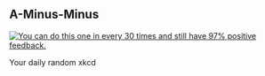 ## A-Minus-Minus
[![You can do this one in every 30 times and still have 97% positive feedback.](https://imgs.xkcd.com/comics/a-minus-minus.png)](https://xkcd.com/325/ "You can do this one in every 30 times and still have 97% positive feedback.")

Your daily random xkcd

